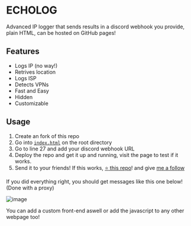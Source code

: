 # ECHOLOG
Advanced IP logger that sends results in a discord webhook you provide, plain HTML, can be hosted on GitHub pages!

## Features

- Logs IP (no way!)
- Retrives location
- Logs ISP
- Detects VPNs
- Fast and Easy
- Hidden
- Customizable

## Usage

1. Create an fork of this repo
2. Go into [`index.html`](https://github.com/3kh0/echolog/blob/main/index.html) on the root directory
3. Go to line 27 and add your discord webhook URL
4. Deploy the repo and get it up and running, visit the page to test if it works.
5. Send it to your friends! If this works, [:star: this repo](https://github.com/3kh0/echolog/stargazers)! and give [me a follow](https://github.com/3kh0?tab=followers)

If you did everything right, you should get messages like this one below! (Done with a proxy)

![image](https://user-images.githubusercontent.com/58097612/187704877-c81af3f1-d2e0-425f-a632-61859f5b1cbc.png)

You can add a custom front-end aswell or add the javascript to any other webpage too!
